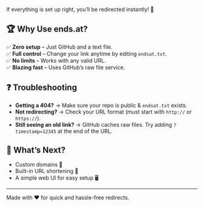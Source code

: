 If everything is set up right, you’ll be redirected instantly! 🎯  

## 🏆 Why Use ends.at?  
✅ **Zero setup** – Just GitHub and a text file.  
✅ **Full control** – Change your link anytime by editing `endsat.txt`.  
✅ **No limits** – Works with any valid URL.  
✅ **Blazing fast** – Uses GitHub’s raw file service.  

## ❓ Troubleshooting  
- **Getting a 404?** → Make sure your repo is public & `endsat.txt` exists.  
- **Not redirecting?** → Check your URL format (must start with `http://` or `https://`).  
- **Still seeing an old link?** → GitHub caches raw files. Try adding `?timestamp=12345` at the end of the URL.  

## 🔮 What’s Next?  
- Custom domains 🚀  
- Built-in URL shortening 🔗  
- A simple web UI for easy setup 🖥️  

---
Made with ❤️ for quick and hassle-free redirects.  
